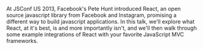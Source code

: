 At JSConf US 2013, Facebook's Pete Hunt introduced React, an open source javascript library from Facebook and Instagram, promising a different way to build javascript applications. In this talk, we'll explore what React, at it's best, is and more importantly isn't, and we'll then walk through some example integrations of React with your favorite JavaScript MVC frameworks.